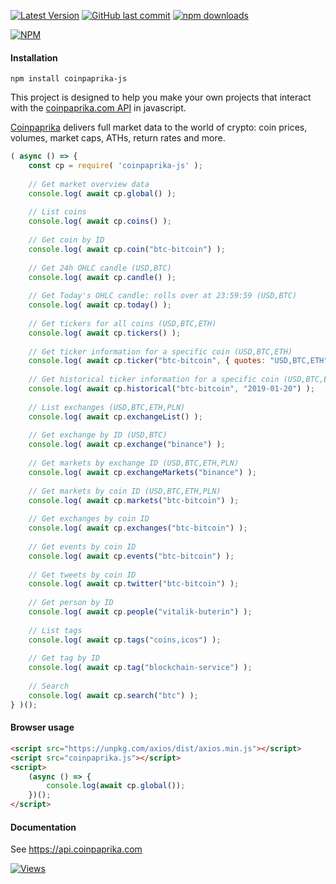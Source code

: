 [![Latest Version](https://img.shields.io/github/release/jaggedsoft/coinpaprika-js.svg?style=flat-square)](https://github.com/jaggedsoft/coinpaprika-js/releases) 
[![GitHub last commit](https://img.shields.io/github/last-commit/jaggedsoft/coinpaprika-js.svg?maxAge=2400)](#)
[![npm downloads](https://img.shields.io/npm/dt/coinpaprika-js.svg?maxAge=7200)](https://www.npmjs.com/package/coinpaprika-js)

[![NPM](https://nodei.co/npm/coinpaprika-js.png?compact=true)](https://npmjs.org/package/coinpaprika-js)


#### Installation
```
npm install coinpaprika-js
```

This project is designed to help you make your own projects that interact with the [coinpaprika.com API](https://api.coinpaprika.com/) in javascript.

[Coinpaprika](https://coinpaprika.com) delivers full market data to the world of crypto: coin prices, volumes, market caps, ATHs, return rates and more.

```js
( async () => {
    const cp = require( 'coinpaprika-js' );
    
    // Get market overview data
    console.log( await cp.global() );
    
    // List coins
    console.log( await cp.coins() );
    
    // Get coin by ID
    console.log( await cp.coin("btc-bitcoin") );
    
    // Get 24h OHLC candle (USD,BTC)
    console.log( await cp.candle() );
    
    // Get Today's OHLC candle: rolls over at 23:59:59 (USD,BTC)
    console.log( await cp.today() );
    
    // Get tickers for all coins (USD,BTC,ETH)
    console.log( await cp.tickers() );
    
    // Get ticker information for a specific coin (USD,BTC,ETH)
    console.log( await cp.ticker("btc-bitcoin", { quotes: "USD,BTC,ETH" }) );
    
    // Get historical ticker information for a specific coin (USD,BTC,ETH)
    console.log( await cp.historical("btc-bitcoin", "2019-01-20") );
    
    // List exchanges (USD,BTC,ETH,PLN)
    console.log( await cp.exchangeList() );
    
    // Get exchange by ID (USD,BTC)
    console.log( await cp.exchange("binance") );
    
    // Get markets by exchange ID (USD,BTC,ETH,PLN)
    console.log( await cp.exchangeMarkets("binance") );
    
    // Get markets by coin ID (USD,BTC,ETH,PLN)
    console.log( await cp.markets("btc-bitcoin") );
    
    // Get exchanges by coin ID
    console.log( await cp.exchanges("btc-bitcoin") );
    
    // Get events by coin ID
    console.log( await cp.events("btc-bitcoin") );
    
    // Get tweets by coin ID
    console.log( await cp.twitter("btc-bitcoin") );
    
    // Get person by ID
    console.log( await cp.people("vitalik-buterin") );
    
    // List tags
    console.log( await cp.tags("coins,icos") );
    
    // Get tag by ID
    console.log( await cp.tag("blockchain-service") );
    
    // Search
    console.log( await cp.search("btc") );
} )();
```

#### Browser usage
```html
<script src="https://unpkg.com/axios/dist/axios.min.js"></script>
<script src="coinpaprika.js"></script>
<script>
    (async () => {
        console.log(await cp.global());
    })();
</script>
```

#### Documentation
See https://api.coinpaprika.com

[![Views](http://hits.dwyl.io/jaggedsoft/coinpaprika-js.svg)](http://hits.dwyl.io/jaggedsoft/coinpaprika-js)

